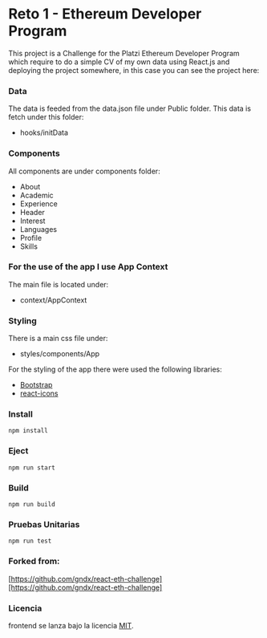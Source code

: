 # Reto 1 - Ethereum Developer Program
This project is a Challenge for the Platzi Ethereum Developer Program which require to do a simple CV of my own data using React.js and deploying the project somewhere, in this case you can see the project here:

### Data
The data is feeded from the data.json file under Public folder. This data is fetch under this folder:
  - hooks/initData

### Components
All components are under components folder:
  - About
  - Academic
  - Experience
  - Header
  - Interest
  - Languages
  - Profile
  - Skills

### For the use of the app I use App Context
The main file is located under:
  - context/AppContext

### Styling
There is a main css file under:
  - styles/components/App

For the styling of the app there were used the following libraries:
  - [Bootstrap](https://getbootstrap.com/)
  - [react-icons](https://react-icons.github.io/react-icons/)

### Install

```
npm install
```

### Eject

```
npm run start
```


### Build

```
npm run build
```

### Pruebas Unitarias

```
npm run test
```

### Forked from:
[https://github.com/gndx/react-eth-challenge][https://github.com/gndx/react-eth-challenge]

### Licencia

frontend se lanza bajo la licencia [MIT](https://opensource.org/licenses/MIT).
